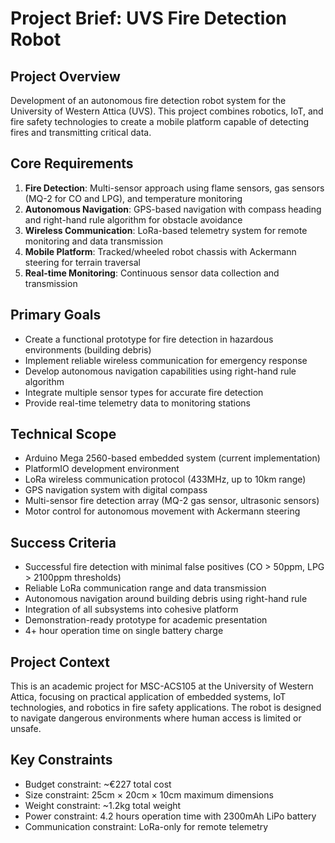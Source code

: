 # Project Brief: UVS Fire Detection Robot

## Project Overview
Development of an autonomous fire detection robot system for the University of Western Attica (UVS). This project combines robotics, IoT, and fire safety technologies to create a mobile platform capable of detecting fires and transmitting critical data.

## Core Requirements
1. **Fire Detection**: Multi-sensor approach using flame sensors, gas sensors (MQ-2 for CO and LPG), and temperature monitoring
2. **Autonomous Navigation**: GPS-based navigation with compass heading and right-hand rule algorithm for obstacle avoidance
3. **Wireless Communication**: LoRa-based telemetry system for remote monitoring and data transmission
4. **Mobile Platform**: Tracked/wheeled robot chassis with Ackermann steering for terrain traversal
5. **Real-time Monitoring**: Continuous sensor data collection and transmission

## Primary Goals
- Create a functional prototype for fire detection in hazardous environments (building debris)
- Implement reliable wireless communication for emergency response
- Develop autonomous navigation capabilities using right-hand rule algorithm
- Integrate multiple sensor types for accurate fire detection
- Provide real-time telemetry data to monitoring stations

## Technical Scope
- Arduino Mega 2560-based embedded system (current implementation)
- PlatformIO development environment
- LoRa wireless communication protocol (433MHz, up to 10km range)
- GPS navigation system with digital compass
- Multi-sensor fire detection array (MQ-2 gas sensor, ultrasonic sensors)
- Motor control for autonomous movement with Ackermann steering

## Success Criteria
- Successful fire detection with minimal false positives (CO > 50ppm, LPG > 2100ppm thresholds)
- Reliable LoRa communication range and data transmission
- Autonomous navigation around building debris using right-hand rule
- Integration of all subsystems into cohesive platform
- Demonstration-ready prototype for academic presentation
- 4+ hour operation time on single battery charge

## Project Context
This is an academic project for MSC-ACS105 at the University of Western Attica, focusing on practical application of embedded systems, IoT technologies, and robotics in fire safety applications. The robot is designed to navigate dangerous environments where human access is limited or unsafe.

## Key Constraints
- Budget constraint: ~€227 total cost
- Size constraint: 25cm × 20cm × 10cm maximum dimensions
- Weight constraint: ~1.2kg total weight
- Power constraint: 4.2 hours operation time with 2300mAh LiPo battery
- Communication constraint: LoRa-only for remote telemetry
